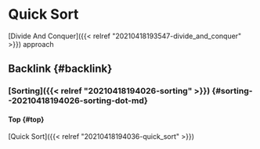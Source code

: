 # Quick Sort


[Divide And Conquer]({{< relref "20210418193547-divide_and_conquer" >}}) approach


## Backlink {#backlink}


### [Sorting]({{< relref "20210418194026-sorting" >}}) {#sorting--20210418194026-sorting-dot-md}


#### Top {#top}

[Quick Sort]({{< relref "20210418194036-quick_sort" >}})
